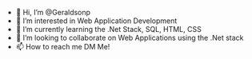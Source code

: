 - 👋 Hi, I’m @Geraldsonp
- 👀 I’m interested in Web Application Development
- 🌱 I’m currently learning the .Net Stack, SQL, HTML, CSS
- 💞️ I’m looking to collaborate on Web Applications using the .Net stack
- 📫 How to reach me DM Me!

<!---
Geraldsonp/Geraldsonp is a ✨ special ✨ repository because its `README.md` (this file) appears on your GitHub profile.
You can click the Preview link to take a look at your changes.
--->
